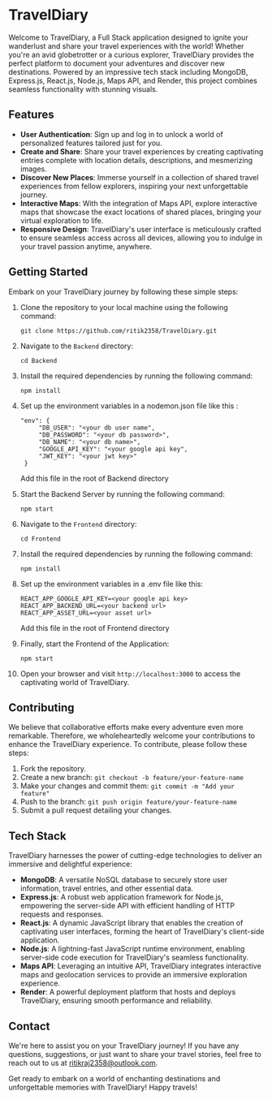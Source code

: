 # TravelDiary

Welcome to TravelDiary, a Full Stack application designed to ignite your wanderlust and share your travel experiences with the world! Whether you're an avid globetrotter or a curious explorer, TravelDiary provides the perfect platform to document your adventures and discover new destinations. Powered by an impressive tech stack including MongoDB, Express.js, React.js, Node.js, Maps API, and Render, this project combines seamless functionality with stunning visuals.

## Features

- **User Authentication**: Sign up and log in to unlock a world of personalized features tailored just for you.
- **Create and Share**: Share your travel experiences by creating captivating entries complete with location details, descriptions, and mesmerizing images.
- **Discover New Places**: Immerse yourself in a collection of shared travel experiences from fellow explorers, inspiring your next unforgettable journey.
- **Interactive Maps**: With the integration of Maps API, explore interactive maps that showcase the exact locations of shared places, bringing your virtual exploration to life.
- **Responsive Design**: TravelDiary's user interface is meticulously crafted to ensure seamless access across all devices, allowing you to indulge in your travel passion anytime, anywhere.

## Getting Started

Embark on your TravelDiary journey by following these simple steps:

1. Clone the repository to your local machine using the following command:
   ```
   git clone https://github.com/ritik2358/TravelDiary.git
   ```
2. Navigate to the `Backend` directory:
   ```
   cd Backend
   ```

3. Install the required dependencies by running the following command:
   ```
   npm install
   ```
4. Set up the environment variables in a nodemon.json file like this :
   ```
   "env": {
        "DB_USER": "<your db user name",
        "DB_PASSWORD": "<your db password>",
        "DB_NAME": "<your db name>",
        "GOOGLE_API_KEY": "<your google api key",
        "JWT_KEY": "<your jwt key>"
    }
   ``` 
   Add this file in the root of Backend directory 
5. Start the Backend Server by running the following command:
   ```
   npm start
   ```

6. Navigate to the `Frontend` directory:
   ```
   cd Frontend
   ```

7. Install the required dependencies by running the following command:
   ```
   npm install
   ```
8. Set up the environment variables in a .env file like this:
   ```
   REACT_APP_GOOGLE_API_KEY=<your google api key>
   REACT_APP_BACKEND_URL=<your backend url>
   REACT_APP_ASSET_URL=<your asset url>
   ```
    Add this file in the root of Frontend directory 
   
9. Finally, start the Frontend of the Application:
   ```
   npm start
   ```

10. Open your browser and visit `http://localhost:3000` to access the captivating world of TravelDiary.

## Contributing

We believe that collaborative efforts make every adventure even more remarkable. Therefore, we wholeheartedly welcome your contributions to enhance the TravelDiary experience. To contribute, please follow these steps:

1. Fork the repository.
2. Create a new branch: `git checkout -b feature/your-feature-name`
3. Make your changes and commit them: `git commit -m "Add your feature"`
4. Push to the branch: `git push origin feature/your-feature-name`
5. Submit a pull request detailing your changes.

## Tech Stack

TravelDiary harnesses the power of cutting-edge technologies to deliver an immersive and delightful experience:

- **MongoDB**: A versatile NoSQL database to securely store user information, travel entries, and other essential data.
- **Express.js**: A robust web application framework for Node.js, empowering the server-side API with efficient handling of HTTP requests and responses.
- **React.js**: A dynamic JavaScript library that enables the creation of captivating user interfaces, forming the heart of TravelDiary's client-side application.
- **Node.js**: A lightning-fast JavaScript runtime environment, enabling server-side code execution for TravelDiary's seamless functionality.
- **Maps API**: Leveraging an intuitive API, TravelDiary integrates interactive maps and geolocation services to provide an immersive exploration experience.
- **Render**: A powerful deployment platform that hosts and deploys TravelDiary, ensuring smooth performance and reliability.

## Contact

We're here to assist you on your TravelDiary journey! If you have any questions, suggestions, or just want to share your travel stories, feel free to reach out to us at [ritikraj2358@outlook.com](mailto:ritikraj2358@outlook.com).

Get ready to embark on a world of enchanting destinations and unforgettable memories with TravelDiary! Happy travels!
